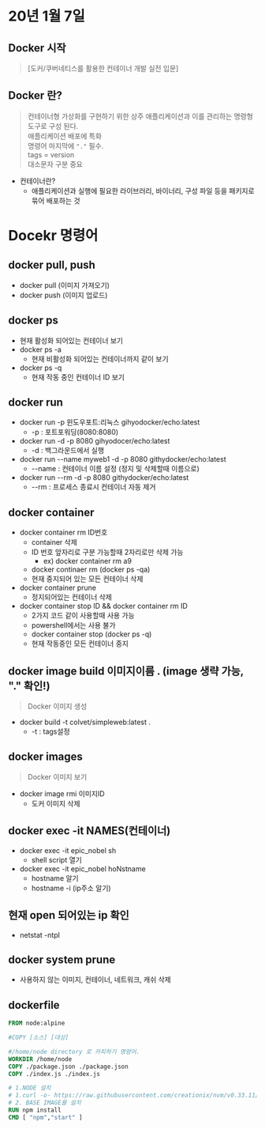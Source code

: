 # 20년 1월 7일

## Docker 시작

> [도커/쿠버네티스를 활용한 컨테이너 개발 실전 입문]

## Docker 란?

> 컨테이너형 가상화를 구현하기 위한 상주 애플리케이션과 이를 관리하는 명령형 도구로 구성 된다.      
> 애플리케이션 배포에 특화  
> 명령어 마지막에 ```"."``` 필수.   
> tags = version    
> 대소문자 구분 중요
> 
+ 컨테이너란?
  + 애플리케이션과 실행에 필요한 라이브러리, 바이너리, 구성 파일 등을 패키지로 묶어 배포하는 것

# Docekr 명령어

## docker pull, push

+ docker pull (이미지 가져오기)
+ docker push (이미지 업로드)

## docker ps

+ 현재 활성화 되어있는 컨테이너 보기
+ docker ps -a
  + 현재 비활성화 되어있는 컨테이너까지 같이 보기
+ docker ps -q  
  + 현재 작동 중인 컨테이너 ID 보기

## docker run
+ docker run -p 윈도우포트:리눅스 gihyodocker/echo:latest
  + -p : 포트포워딩(8080:8080)
+ docker run -d -p 8080 gihyodocer/echo:latest
  + -d : 백그라운드에서 실행
+ docker run --name myweb1 -d -p 8080 githydocker/echo:latest
  + --name : 컨테이너 이름 설정 (정지 및 삭제할때 이름으로)
+ docker run --rm -d -p 8080 githydocker/echo:latest
  + --rm : 프로세스 종료시 컨테이너 자동 제거

## docker container
+ docker container rm ID번호
  + container 삭제
  + ID 번호 앞자리로 구분 가능할때 2자리로만 삭제 가능
    + ex) docker container rm a9
  + docker continaer rm (docker ps -qa)
  + 현재 중지되어 있는 모든 컨테이너 삭제
+ docker container prune
  + 정지되어있는 컨테이너 삭제
+ docker container stop ID && docker container rm ID
  + 2가지 코드 같이 사용할때 사용 가능
  + powershell에서는 사용 불가
  + docker container stop (docker ps -q)
  + 현재 작동중인 모든 컨테이너 중지

## docker image build 이미지이름 . (image 생략 가능, "." 확인!)
> Docker 이미지 생성

+ docker build -t colvet/simpleweb:latest .
  + -t : tags설정

## docker images
> Docker 이미지 보기

+ docker image rmi 이미지ID
  + 도커 이미지 삭제

## docker exec -it NAMES(컨테이너)

+ docker exec -it epic_nobel sh
  + shell script 열기
+ docker exec -it epic_nobel hoNstname
  + hostname 알기
  + hostname -i (ip주소 알기)

## 현재 open 되어있는 ip 확인

+ netstat -ntpl

## docker system prune
+ 사용하지 않는 이미지, 컨테이너, 네트워크, 캐쉬 삭제

## dockerfile

```dockerfile
FROM node:alpine

#COPY [소스] [대상]

#/home/node directory 로 카피하기 명령어.
WORKDIR /home/node      
COPY ./package.json ./package.json
COPY ./index.js ./index.js

# 1.NODE 설치
# 1.curl -o- https://raw.githubusercontent.com/creationix/nvm/v0.33.11/install.sh | bash
# 2. BASE IMAGE를 설치
RUN npm install
CMD [ "npm","start" ]
```